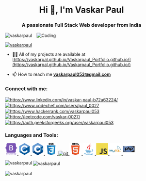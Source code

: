 <h1 align="center">Hi 👋, I'm Vaskar Paul</h1>
<h3 align="center">A passionate Full Stack Web developer from India</h3>
<img align="right" alt="Coding" width="400" src="https://www.pinterest.com/pin/567523990538356835/.gif">

<p align="left"> <img src="https://komarev.com/ghpvc/?username=vaskarpaul&label=Profile%20views&color=0e75b6&style=flat" alt="vaskarpaul" /> </p>

<p align="left"> <a href="https://github.com/ryo-ma/github-profile-trophy"><img src="https://github-profile-trophy.vercel.app/?username=vaskarpaul" alt="vaskarpaul" /></a> </p>

- 👨‍💻 All of my projects are available at [https://vaskarpal.github.io/Vaskarpaul_Portfolio.github.io/](https://vaskarpal.github.io/Vaskarpaul_Portfolio.github.io/)

- 📫 How to reach me **vaskarpaul053@gmail.com**

<h3 align="left">Connect with me:</h3>
<p align="left">
<a href="https://linkedin.com/in/https://www.linkedin.com/in/vaskar-paul-b72a63224/" target="blank"><img align="center" src="https://raw.githubusercontent.com/rahuldkjain/github-profile-readme-generator/master/src/images/icons/Social/linked-in-alt.svg" alt="https://www.linkedin.com/in/vaskar-paul-b72a63224/" height="30" width="40" /></a>
<a href="https://www.codechef.com/users/https://www.codechef.com/users/paul_0027" target="blank"><img align="center" src="https://cdn.jsdelivr.net/npm/simple-icons@3.1.0/icons/codechef.svg" alt="https://www.codechef.com/users/paul_0027" height="30" width="40" /></a>
<a href="https://www.hackerrank.com/https://www.hackerrank.com/vaskarpaul053" target="blank"><img align="center" src="https://raw.githubusercontent.com/rahuldkjain/github-profile-readme-generator/master/src/images/icons/Social/hackerrank.svg" alt="https://www.hackerrank.com/vaskarpaul053" height="30" width="40" /></a>
<a href="https://www.leetcode.com/https://leetcode.com/vaskar-0027/" target="blank"><img align="center" src="https://raw.githubusercontent.com/rahuldkjain/github-profile-readme-generator/master/src/images/icons/Social/leet-code.svg" alt="https://leetcode.com/vaskar-0027/" height="30" width="40" /></a>
<a href="https://auth.geeksforgeeks.org/user/https://auth.geeksforgeeks.org/user/vaskarpaul053" target="blank"><img align="center" src="https://raw.githubusercontent.com/rahuldkjain/github-profile-readme-generator/master/src/images/icons/Social/geeks-for-geeks.svg" alt="https://auth.geeksforgeeks.org/user/vaskarpaul053" height="30" width="40" /></a>
</p>

<h3 align="left">Languages and Tools:</h3>
<p align="left"> <a href="https://getbootstrap.com" target="_blank" rel="noreferrer"> <img src="https://raw.githubusercontent.com/devicons/devicon/master/icons/bootstrap/bootstrap-plain-wordmark.svg" alt="bootstrap" width="40" height="40"/> </a> <a href="https://www.cprogramming.com/" target="_blank" rel="noreferrer"> <img src="https://raw.githubusercontent.com/devicons/devicon/master/icons/c/c-original.svg" alt="c" width="40" height="40"/> </a> <a href="https://www.w3schools.com/cpp/" target="_blank" rel="noreferrer"> <img src="https://raw.githubusercontent.com/devicons/devicon/master/icons/cplusplus/cplusplus-original.svg" alt="cplusplus" width="40" height="40"/> </a> <a href="https://www.w3schools.com/css/" target="_blank" rel="noreferrer"> <img src="https://raw.githubusercontent.com/devicons/devicon/master/icons/css3/css3-original-wordmark.svg" alt="css3" width="40" height="40"/> </a> <a href="https://git-scm.com/" target="_blank" rel="noreferrer"> <img src="https://www.vectorlogo.zone/logos/git-scm/git-scm-icon.svg" alt="git" width="40" height="40"/> </a> <a href="https://www.w3.org/html/" target="_blank" rel="noreferrer"> <img src="https://raw.githubusercontent.com/devicons/devicon/master/icons/html5/html5-original-wordmark.svg" alt="html5" width="40" height="40"/> </a> <a href="https://www.java.com" target="_blank" rel="noreferrer"> <img src="https://raw.githubusercontent.com/devicons/devicon/master/icons/java/java-original.svg" alt="java" width="40" height="40"/> </a> <a href="https://developer.mozilla.org/en-US/docs/Web/JavaScript" target="_blank" rel="noreferrer"> <img src="https://raw.githubusercontent.com/devicons/devicon/master/icons/javascript/javascript-original.svg" alt="javascript" width="40" height="40"/> </a> <a href="https://www.mysql.com/" target="_blank" rel="noreferrer"> <img src="https://raw.githubusercontent.com/devicons/devicon/master/icons/mysql/mysql-original-wordmark.svg" alt="mysql" width="40" height="40"/> </a> <a href="https://www.php.net" target="_blank" rel="noreferrer"> <img src="https://raw.githubusercontent.com/devicons/devicon/master/icons/php/php-original.svg" alt="php" width="40" height="40"/> </a> </p>

<p><img align="left" src="https://github-readme-stats.vercel.app/api/top-langs?username=vaskarpaul&show_icons=true&locale=en&layout=compact" alt="vaskarpaul" /></p>

<p>&nbsp;<img align="center" src="https://github-readme-stats.vercel.app/api?username=vaskarpaul&show_icons=true&locale=en" alt="vaskarpaul" /></p>

<p><img align="center" src="https://github-readme-streak-stats.herokuapp.com/?user=vaskarpaul&" alt="vaskarpaul" /></p>

